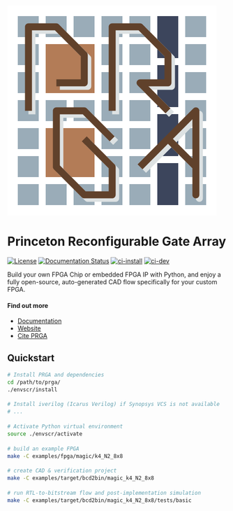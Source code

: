 [![PRGA logo](/docs/source/_static/images/logo.png)](https://parallel.princeton.edu/prga)

# **P**rinceton **R**econfigurable **G**ate **A**rray

[![License](https://img.shields.io/badge/License-BSD%203--Clause-blue.svg)](https://opensource.org/licenses/BSD-3-Clause)
[![Documentation Status](https://readthedocs.org/projects/prga/badge/?version=latest)](https://prga.readthedocs.io/en/latest/?badge=latest)
[![ci-install](https://github.com/PrincetonUniversity/prga/actions/workflows/checkinstall.yml/badge.svg?branch=release)](https://github.com/PrincetonUniversity/prga/actions/workflows/checkinstall.yml)
[![ci-dev](https://github.com/PrincetonUniversity/prga/actions/workflows/quickcheck.yml/badge.svg?branch=dev)](https://github.com/PrincetonUniversity/prga/actions/workflows/quickcheck.yml)

Build your own FPGA Chip or embedded FPGA IP with Python, and enjoy a fully
open-source, auto-generated CAD flow specifically for your custom FPGA.

#### Find out more
* [Documentation](https://prga.rtfd.io)
* [Website](https://parallel.princeton.edu/prga/)
* [Cite PRGA](https://dl.acm.org/doi/abs/10.1145/3431920.3439294)

## Quickstart

```bash
# Install PRGA and dependencies
cd /path/to/prga/
./envscr/install

# Install iverilog (Icarus Verilog) if Synopsys VCS is not available
# ...

# Activate Python virtual environment
source ./envscr/activate

# build an example FPGA
make -C examples/fpga/magic/k4_N2_8x8

# create CAD & verification project
make -C examples/target/bcd2bin/magic_k4_N2_8x8

# run RTL-to-bitstream flow and post-implementation simulation
make -C examples/target/bcd2bin/magic_k4_N2_8x8/tests/basic
```
